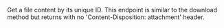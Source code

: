 Get a file content by its unique ID. This endpoint is similar to the download method but returns with no  'Content-Disposition: attachment' header.